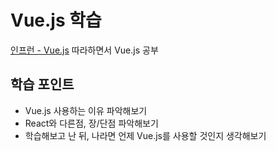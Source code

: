# Vue.js 학습

[인프런 - Vue.js](https://www.inflearn.com/course/Age-of-Vuejs/dashboard) 따라하면서 Vue.js 공부

## 학습 포인트

* Vue.js 사용하는 이유 파악해보기
* React와 다른점, 장/단점 파악해보기
* 학습해보고 난 뒤, 나라면 언제 Vue.js를 사용할 것인지 생각해보기

